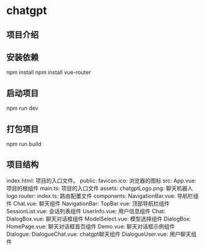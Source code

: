 # chatgpt

## 项目介绍

## 安装依赖

npm install
npm install vue-router

## 启动项目

npm run dev

## 打包项目

npm run build

## 项目结构

index.html: 项目的入口文件。
public:
    favicon.ico: 浏览器的图标
src:
    App.vue: 项目的根组件
    main.ts: 项目的入口文件
    assets:
        chatgptLogo.png: 聊天机器人logo
    router:
        index.ts: 路由配置文件
    components:
        NavigationBar.vue: 导航栏组件
        Chat.vue: 聊天组件
        NavigationBar:
            TopBar.vue: 顶部导航栏组件
            SessionList.vue: 会话列表组件
            UserInfo.vue: 用户信息组件
        Chat:
            DialogBox.vue: 聊天对话框组件
            ModelSelect.vue: 模型选择组件
            DialogBox:
                HomePage.vue: 聊天对话框首页组件
                Demo.vue: 聊天对话框示例组件
                Dialogue:
                    DialogueChat.vue: chatgpt聊天组件
                    DialogueUser.vue: 用户聊天组件